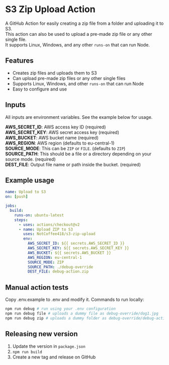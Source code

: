 # S3 Zip Upload Action

A GitHub Action for easily creating a zip file from a folder and uploading it to S3.  
This action can also be used to upload a pre-made zip file or any other single file.  
It supports Linux, Windows, and any other `runs-on` that can run Node.

## Features

- Creates zip files and uploads them to S3
- Can upload pre-made zip files or any other single files
- Supports Linux, Windows, and other `runs-on` that can run Node
- Easy to configure and use

## Inputs

All inputs are environment variables. See the example below for usage.

**AWS_SECRET_ID**: AWS access key ID (required)  
**AWS_SECRET_KEY**: AWS secret access key (required)  
**AWS_BUCKET**: AWS bucket name (required)  
**AWS_REGION**: AWS region (defaults to eu-central-1)  
**SOURCE_MODE**: This can be `ZIP` or `FILE`. (defaults to `ZIP`)  
**SOURCE_PATH**: This should be a file or a directory depending on your source mode. (required)  
**DEST_FILE**: Output file name or path inside the bucket. (required)  

## Example usage

```yaml
name: Upload to S3
on: [push]

jobs:
  build:
    runs-on: ubuntu-latest
    steps:
      - uses: actions/checkout@v2
      - name: Upload ZIP to S3
        uses: NotCoffee418/s3-zip-upload
        env:
          AWS_SECRET_ID: ${{ secrets.AWS_SECRET_ID }}
          AWS_SECRET_KEY: ${{ secrets.AWS_SECRET_KEY }}
          AWS_BUCKET: ${{ secrets.AWS_BUCKET }}
          AWS_REGION: eu-central-1
          SOURCE_MODE: ZIP
          SOURCE_PATH: ./debug-override
          DEST_FILE: debug-action.zip
```

## Manual action tests

Copy .env.example to .env and modify it.
Commands to run locally:

```bash
npm run debug # run using your .env configuration
npm run debug file # uploads a dummy file as debug-override/dog1.jpg
npm run debug zip # uploads a dummy folder as debug-override/debug-action.zip
```

## Releasing new version
1. Update the version in `package.json`
2. `npm run build`
3. Create a new tag and release on GitHub